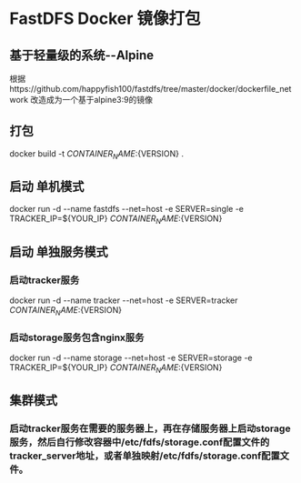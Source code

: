 # FastDFS Docker 镜像打包
## 基于轻量级的系统--Alpine
根据https://github.com/happyfish100/fastdfs/tree/master/docker/dockerfile_network 改造成为一个基于alpine3:9的镜像
## 打包
docker build -t ${CONTAINER_NAME}:${VERSION} .
## 启动 单机模式
docker run -d --name fastdfs --net=host -e SERVER=single -e TRACKER_IP=${YOUR_IP} ${CONTAINER_NAME}:${VERSION}
## 启动 单独服务模式
### 启动tracker服务
docker run -d --name tracker --net=host -e SERVER=tracker ${CONTAINER_NAME}:${VERSION}
### 启动storage服务包含nginx服务
docker run -d --name storage --net=host -e SERVER=storage -e TRACKER_IP=${YOUR_IP} ${CONTAINER_NAME}:${VERSION}
## 集群模式
### 启动tracker服务在需要的服务器上，再在存储服务器上启动storage服务，然后自行修改容器中/etc/fdfs/storage.conf配置文件的tracker_server地址，或者单独映射/etc/fdfs/storage.conf配置文件。

